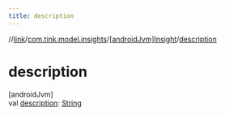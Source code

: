 ```yaml
---
title: description
---
```

//[link](../../../index.html)/[com.tink.model.insights](../index.html)/[[androidJvm]Insight](index.html)/[description](description.html)



# description



[androidJvm]\
val [description](description.html): [String](https://kotlinlang.org/api/latest/jvm/stdlib/kotlin/-string/index.html)





